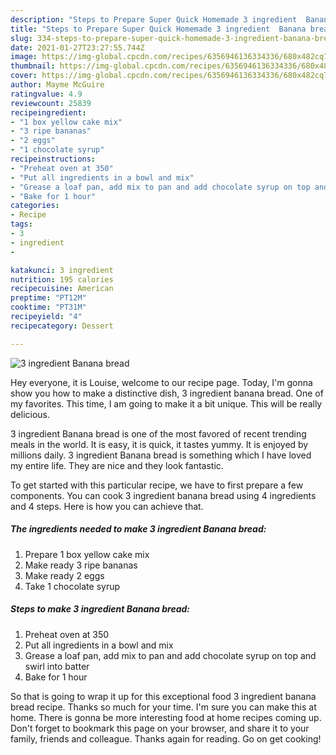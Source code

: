 ```yaml
---
description: "Steps to Prepare Super Quick Homemade 3 ingredient  Banana bread"
title: "Steps to Prepare Super Quick Homemade 3 ingredient  Banana bread"
slug: 334-steps-to-prepare-super-quick-homemade-3-ingredient-banana-bread
date: 2021-01-27T23:27:55.744Z
image: https://img-global.cpcdn.com/recipes/6356946136334336/680x482cq70/3-ingredient-banana-bread-recipe-main-photo.jpg
thumbnail: https://img-global.cpcdn.com/recipes/6356946136334336/680x482cq70/3-ingredient-banana-bread-recipe-main-photo.jpg
cover: https://img-global.cpcdn.com/recipes/6356946136334336/680x482cq70/3-ingredient-banana-bread-recipe-main-photo.jpg
author: Mayme McGuire
ratingvalue: 4.9
reviewcount: 25839
recipeingredient:
- "1 box yellow cake mix"
- "3 ripe bananas"
- "2 eggs"
- "1 chocolate syrup"
recipeinstructions:
- "Preheat oven at 350"
- "Put all ingredients in a bowl and mix"
- "Grease a loaf pan, add mix to pan and add chocolate syrup on top and swirl into batter"
- "Bake for 1 hour"
categories:
- Recipe
tags:
- 3
- ingredient
- 

katakunci: 3 ingredient  
nutrition: 195 calories
recipecuisine: American
preptime: "PT12M"
cooktime: "PT31M"
recipeyield: "4"
recipecategory: Dessert

---
```



![3 ingredient  Banana bread](https://img-global.cpcdn.com/recipes/6356946136334336/680x482cq70/3-ingredient-banana-bread-recipe-main-photo.jpg)

Hey everyone, it is Louise, welcome to our recipe page. Today, I'm gonna show you how to make a distinctive dish, 3 ingredient  banana bread. One of my favorites. This time, I am going to make it a bit unique. This will be really delicious.



3 ingredient  Banana bread is one of the most favored of recent trending meals in the world. It is easy, it is quick, it tastes yummy. It is enjoyed by millions daily. 3 ingredient  Banana bread is something which I have loved my entire life. They are nice and they look fantastic.


To get started with this particular recipe, we have to first prepare a few components. You can cook 3 ingredient  banana bread using 4 ingredients and 4 steps. Here is how you can achieve that.

<!--inarticleads1-->

##### The ingredients needed to make 3 ingredient  Banana bread:

1. Prepare 1 box yellow cake mix
1. Make ready 3 ripe bananas
1. Make ready 2 eggs
1. Take 1 chocolate syrup




<!--inarticleads2-->

##### Steps to make 3 ingredient  Banana bread:

1. Preheat oven at 350
1. Put all ingredients in a bowl and mix
1. Grease a loaf pan, add mix to pan and add chocolate syrup on top and swirl into batter
1. Bake for 1 hour




So that is going to wrap it up for this exceptional food 3 ingredient  banana bread recipe. Thanks so much for your time. I'm sure you can make this at home. There is gonna be more interesting food at home recipes coming up. Don't forget to bookmark this page on your browser, and share it to your family, friends and colleague. Thanks again for reading. Go on get cooking!
